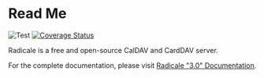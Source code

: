 # Read Me

![Test](https://github.com/Kozea/Radicale/workflows/Test/badge.svg?branch=3.0.x)
[![Coverage Status](https://coveralls.io/repos/github/Kozea/Radicale/badge.svg?branch=3.0.x)](https://coveralls.io/github/Kozea/Radicale?branch=3.0.x)

Radicale is a free and open-source CalDAV and CardDAV server.

For the complete documentation, please visit
[Radicale "3.0" Documentation](https://radicale.org/3.0.html).
